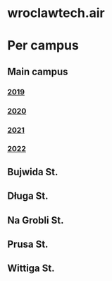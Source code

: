 # wroclawtech.air
# Per campus
## Main campus
### [2019](https://pwr-inf.github.io/wroclawtech.air/plots/per_campus/main/maincampus_2019_1D.html)
### [2020](https://pwr-inf.github.io/wroclawtech.air/plots/per_campus/main/maincampus_2020_1D.html)
### [2021](https://pwr-inf.github.io/wroclawtech.air/plots/per_campus/main/maincampus_2021_1D.html)
### [2022](https://pwr-inf.github.io/wroclawtech.air/plots/per_campus/main/maincampus_2022_1D.html)
        
## Bujwida St.
## Długa St.
## Na Grobli St.
## Prusa St.
## Wittiga St.

